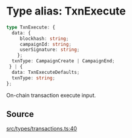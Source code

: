# Type alias: TxnExecute

```ts
type TxnExecute: {
  data: {
     blockhash: string;
     campaignId: string;
     userSignature: string;
    };
  txnType: CampaignCreate | CampaignEnd;
 } | {
  data: TxnExecuteDefaults;
  txnType: string;
};
```

On-chain transaction execute input.

## Source

[src/types/transactions.ts:40](https://github.com/torque-labs/torque-ts-sdk/blob/3bb7686d9ca1711cb29a16a45efd25d459673e82/src/types/transactions.ts#L40)
